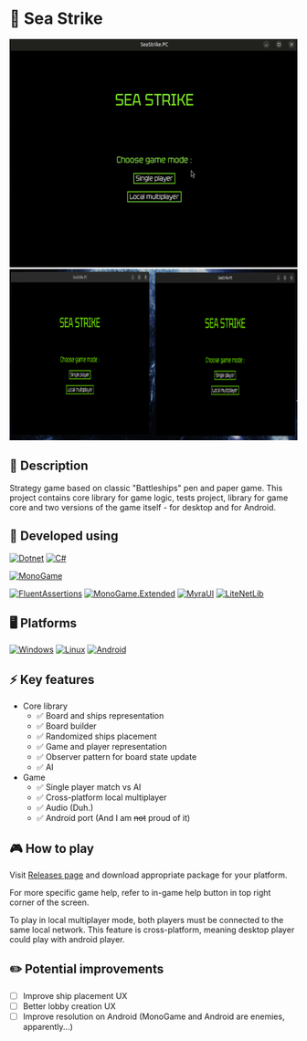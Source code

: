 # 🚢 **Sea Strike**

<img src="SeaStrike.PC/Examples/demo-1.gif" height="400">
<img src="SeaStrike.PC/Examples/demo-2.gif" height="300">

## 📃 Description

Strategy game based on classic "Battleships" pen and paper game.
This project contains core library for game logic, tests project, library for game core and two versions of the game itself - for desktop and for Android.

## 🔧 Developed using

[![Dotnet](https://img.shields.io/badge/dotnet-black?style=for-the-badge&logo=dotnet&logoColor=black&labelColor=orange)](#)
[![C#](https://img.shields.io/badge/CSharp-black?style=for-the-badge&logo=csharp&logoColor=black&labelColor=orange)](#)

[![MonoGame](https://img.shields.io/badge/MonoGame-black?style=for-the-badge&logo=monogame&logoColor=black&labelColor=orange)](#)

[![FluentAssertions](https://img.shields.io/badge/FluentAssertions-black?style=for-the-badge&logo=&logoColor=black&labelColor=orange)](https://fluentassertions.com/)
[![MonoGame.Extended](https://img.shields.io/badge/MonoGame.Extended-black?style=for-the-badge&logo=&logoColor=black&labelColor=orange)](https://www.monogameextended.net/)
[![MyraUI](https://img.shields.io/badge/MyraUI-black?style=for-the-badge&logo=&logoColor=black&labelColor=orange)](https://github.com/rds1983/Myra)
[![LiteNetLib](https://img.shields.io/badge/LiteNetLib-black?style=for-the-badge&logo=&logoColor=black&labelColor=orange)](https://github.com/RevenantX/LiteNetLib)

## 🖥️ Platforms

[![Windows](https://img.shields.io/badge/Windows-black?style=for-the-badge&logo=Windows&logoColor=black&labelColor=orange)](#)
[![Linux](https://img.shields.io/badge/Linux-black?style=for-the-badge&logo=Linux&logoColor=black&labelColor=orange)](#)
[![Android](https://img.shields.io/badge/Android-black?style=for-the-badge&logo=android&logoColor=black&labelColor=orange)](#)

## ⚡ Key features

-   Core library
    -   ✅ Board and ships representation
    -   ✅ Board builder
    -   ✅ Randomized ships placement
    -   ✅ Game and player representation
    -   ✅ Observer pattern for board state update
    -   ✅ AI
-   Game
    -   ✅ Single player match vs AI
    -   ✅ Cross-platform local multiplayer
    -   ✅ Audio (Duh.)
    -   ✅ Android port (And I am ~~not~~ proud of it)

## 🎮 **How to play**

Visit [Releases page](https://github.com/mightybeast-projects/sea-strike/releases) and download appropriate package for your platform.

For more specific game help, refer to in-game help button in top right corner of the screen.

To play in local multiplayer mode, both players must be connected to the same local network. This feature is cross-platform, meaning desktop player could play with android player.

## ✏️ **Potential improvements**

-   [ ] Improve ship placement UX
-   [ ] Better lobby creation UX
-   [ ] Improve resolution on Android (MonoGame and Android are enemies, apparently...)
